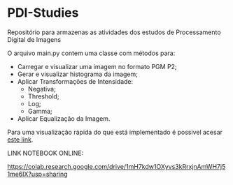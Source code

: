 # PDI-Studies
Repositório para armazenas as atividades dos estudos de Processamento Digital de Imagens

O arquivo main.py contem uma classe com métodos para:

- Carregar e visualizar uma imagem no formato PGM P2;
- Gerar e visualizar histograma da imagem;
- Aplicar Transformações de Intensidade:
  -   Negativa;
  -   Threshold;
  -   Log;
  -   Gamma;
- Aplicar Equalização da Imagem.

Para uma visualização rápida do que está implementado é possivel acesar [este link]([https://pages.github.com/](https://colab.research.google.com/drive/1mH7kdw1OXyvs3kRrxjnAmWH7j51me6lX?usp=sharing)).

LINK NOTEBOOK ONLINE:

https://colab.research.google.com/drive/1mH7kdw1OXyvs3kRrxjnAmWH7j51me6lX?usp=sharing

